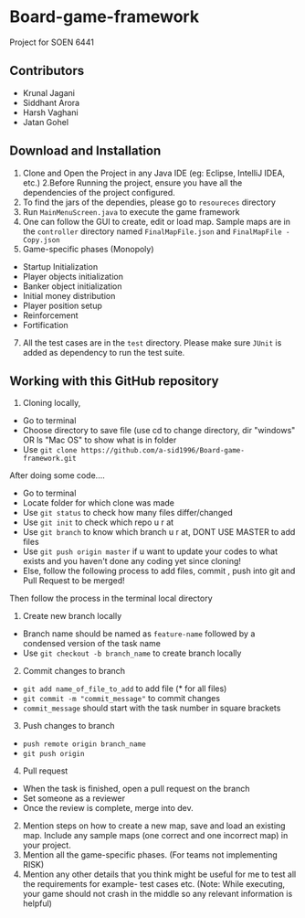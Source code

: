# Board-game-framework
Project for SOEN 6441
## Contributors
* Krunal Jagani
* Siddhant Arora
* Harsh Vaghani
* Jatan Gohel

## Download and Installation
1. Clone and Open the Project in any Java IDE (eg: Eclipse, IntelliJ IDEA, etc.)
2.Before Running the project, ensure you have all the dependencies of the project configured.
3. To find the jars of the dependies, please go to `resoureces` directory
4. Run `MainMenuScreen.java` to execute the game framework
5. One can follow the GUI to create, edit or load map. Sample maps are in the `controller` directory named `FinalMapFile.json` and `FinalMapFile - Copy.json`
6. Game-specific phases (Monopoly)
  * Startup Initialization
  * Player objects initialization
  * Banker object initialization
  * Initial money distribution
  * Player position setup
  * Reinforcement
  * Fortification
7. All the test cases are in the `test` directory. Please make sure `JUnit` is added as dependency to run the test suite.

## Working with this GitHub repository

1. Cloning locally,
 * Go to terminal
 * Choose directory to save file (use cd to change directory, dir "windows" OR  ls "Mac OS" to show what is in folder
 * Use ```git clone https://github.com/a-sid1996/Board-game-framework.git```

After doing some code....
* Go to terminal
* Locate folder for which clone was made
* Use ```git status``` to check how many files differ/changed
* Use ```git init``` to check which repo u r at
* Use ```git branch``` to know which branch u r at, DONT USE MASTER to add files
* Use ```git push origin master``` if u want to update your codes to what exists and you haven't done any coding yet since cloning!
* Else, follow the following process to add files, commit , push into git and Pull Request to be merged!

Then follow the process in the terminal local directory

1. Create new branch locally
  * Branch name should be named as ```feature-name``` followed by a condensed version of the task name
  * Use ```git checkout -b branch_name``` to create branch locally

2. Commit changes to branch
  * ```git add name_of_file_to_add``` to add file (* for all files)
  * ```git commit -m "commit_message"``` to commit changes
  * ```commit_message``` should start with the task number in square brackets

3. Push changes to branch
  * ```push remote origin branch_name```
  * ```git push origin```

4. Pull request
  * When the task is finished, open a pull request on the branch
  * Set someone as a reviewer
  * Once the review is complete, merge into dev.
  
  

2. Mention steps on how to create a new map, save and load an existing map. Include any sample maps (one correct and one incorrect map) in your project. 
3. Mention all the game-specific phases. (For teams not implementing RISK)
4. Mention any other details that you think might be useful for me to test all the requirements for example- test cases etc. (Note: While executing, your game should not crash in the middle so any relevant information is helpful)
